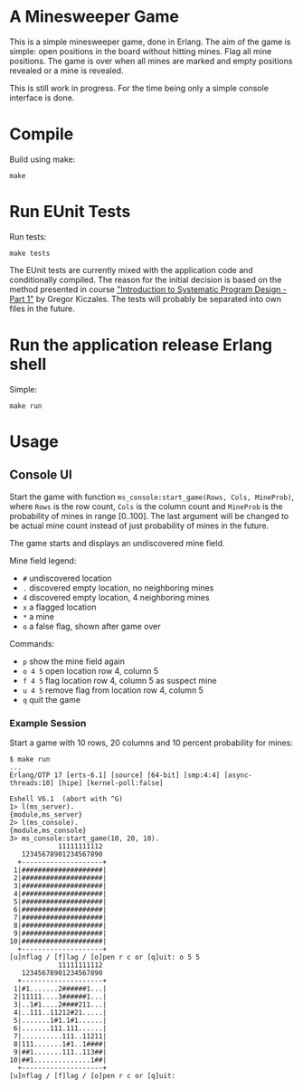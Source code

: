 # A Minesweeper Game

This is a simple minesweeper game, done in Erlang. The aim of the game
is simple: open positions in the board without hitting mines. Flag all
mine positions. The game is over when all mines are marked and empty
positions revealed or a mine is revealed.

This is still work in progress. For the time being only a simple
console interface is done.

# Compile

Build using make:

    make

# Run EUnit Tests

Run tests:

    make tests

The EUnit tests are currently mixed with the application code and
conditionally compiled. The reason for the initial decision is based
on the method presented in course
["Introduction to Systematic Program Design - Part 1"](https://www.coursera.org/course/programdesign)
by Gregor Kiczales. The tests will probably be separated into own
files in the future.

# Run the application release Erlang shell

Simple:

    make run

# Usage

## Console UI

Start the game with function `ms_console:start_game(Rows, Cols,
MineProb)`, where `Rows` is the row count, `Cols` is the column count
and `MineProb` is the probability of mines in range [0..100]. The last
argument will be changed to be actual mine count instead of just
probability of mines in the future.

The game starts and displays an undiscovered mine field.

Mine field legend:

 - `#` undiscovered location
 - `.` discovered empty location, no neighboring mines
 - `4` discovered empty location, 4 neighboring mines
 - `x` a flagged location
 - `*` a mine
 - `o` a false flag, shown after game over

Commands:

 - `p` show the mine field again
 - `o 4 5` open location row 4, column 5
 - `f 4 5` flag location row 4, column 5 as suspect mine
 - `u 4 5` remove flag from location row 4, column 5
 - `q` quit the game
 

### Example Session

Start a game with 10 rows, 20 columns and 10 percent probability for mines:

    $ make run
    ...
    Erlang/OTP 17 [erts-6.1] [source] [64-bit] [smp:4:4] [async-threads:10] [hipe] [kernel-poll:false]

    Eshell V6.1  (abort with ^G)
    1> l(ms_server).
    {module,ms_server}
    2> l(ms_console).
    {module,ms_console}
    3> ms_console:start_game(10, 20, 10).
                11111111112
       12345678901234567890
      +--------------------+
     1|####################|
     2|####################|
     3|####################|
     4|####################|
     5|####################|
     6|####################|
     7|####################|
     8|####################|
     9|####################|
    10|####################|
      +--------------------+
    [u]nflag / [f]lag / [o]pen r c or [q]uit: o 5 5
                11111111112
       12345678901234567890
      +--------------------+
     1|#1.......2######1...|
     2|11111....3######1...|
     3|..1#1....2####211...|
     4|..111..11212#21.....|
     5|.......1#1.1#1......|
     6|.......111.111......|
     7|..........111..11211|
     8|111.......1#1..1####|
     9|##1.......111..113##|
    10|##1..............1##|
      +--------------------+
    [u]nflag / [f]lag / [o]pen r c or [q]uit: 


